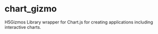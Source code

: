 # chart_gizmo
H5Gizmos Library wrapper for Chart.js for creating applications including interactive charts.

